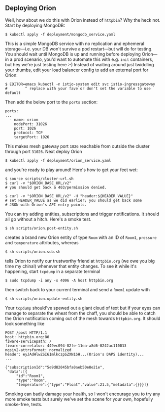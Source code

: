 Deploying Orion
---------------

Well, how about we do this with Orion instead of `httpbin`? Why the
heck not. Start by deploying MongoDB:

    $ kubectl apply -f deployment/mongodb_service.yaml

This is a simple MongoDB service with no replication and ephemeral
storage—i.e. your DB won't survive a pod restart—but will do
for testing. You should wait until MongoDB is up and running before
deploying Orion—in a prod scenario, you'd want to automate this
with e.g. `init` containers, but hey we're just testing here :-)
Instead of waiting around just twiddling your thumbs, edit your
load balancer config to add an external port for Orion:

    $ EDITOR=emacs kubectl -n istio-system edit svc istio-ingressgateway
    #        ^ replace with your fave or don't set the variable to use default

Then add the below port to the `ports` section:

    ports:
    ...
      - name: orion
        nodePort: 31026
        port: 1026
        protocol: TCP
        targetPort: 1026

This makes mesh gateway port `1026` reachable from outside the cluster
through port `31026`. Next deploy Orion

    $ kubectl apply -f deployment/orion_service.yaml

and you're ready to play around! Here's how to get your feet wet:

    $ source scripts/cluster-url.sh
    $ curl -v "$ORION_BASE_URL/v2"
    # you should get back a 403/permission denied.

    $ curl -v "$ORION_BASE_URL/v2" -H "header:${HEADER_VALUE}"
    # set HEADER_VALUE as we did earlier; you should get back some
    # JSON with Orion's API entry points.

You can try adding entities, subscriptions and trigger notifications.
It should all go without a hitch. Here's a smoke test.

    $ sh scripts/orion.post-entity.sh

creates a brand new Orion entity of type `Room` with an ID of `Room1`,
`pressure` and `temperature` attributes, whereas

    $ sh scripts/orion.sub.sh

tells Orion to notify our trustworthy friend at `httpbin.org` (we owe
you big time my china!) whenever that entity changes. To see it while
it's happening, start `tcpdump` in a separate terminal

    $ sudo tcpdump -i any -s 4096 -A host httpbin.org

then switch back to your current terminal and send a `Room1` update
with

    $ sh scripts/orion.update-entity.sh

Your `tcpdump` should've spewed out a giant cloud of text but if your
eyes can manage to separate the wheat from the chaff, you should be
able to catch the Orion notification coming out of the mesh towards
`httpbin.org`. It should look something like

    POST /post HTTP/1.1
    host: httpbin.org:80
    fiware-servicepath: /
    fiware-correlator: 449ec094-82fe-11ea-a8d6-0242ac110013
    ngsiv2-attrsformat: normalized
    header: eyJAdHlwZSI6ImlkczpSZXN1bH...(Orion's DAPS identity)...
    ...

    {"subscriptionId":"5e9d82045bfa0aeb50e8e21e",
     "data":[{
         "id":"Room1",
         "type":"Room",
         "temperature":{"type":"Float","value":21.5,"metadata":{}}}]}

Smoking can badly damage your health, so I won't encourage you to try
any more smoke tests but surely we've set the scene for your own,
hopefully smoke-free, tests.
